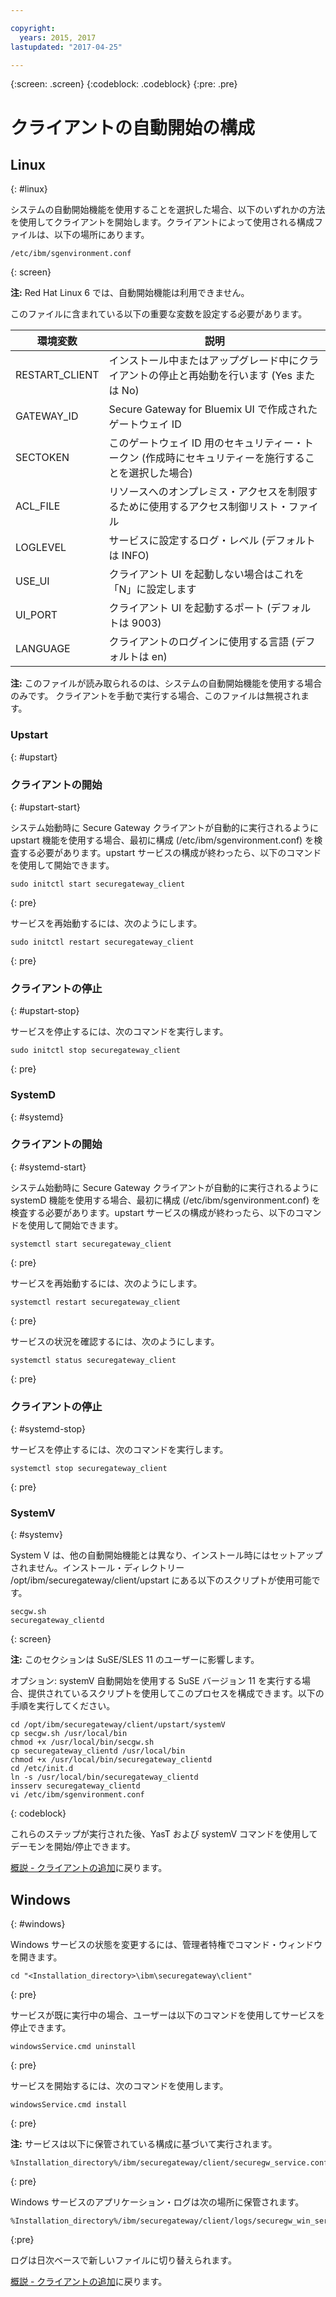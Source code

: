 ```yaml
---

copyright:
  years: 2015, 2017
lastupdated: "2017-04-25"

---
```

{:screen: .screen}
{:codeblock: .codeblock}
{:pre: .pre}

# クライアントの自動開始の構成

## Linux
{: #linux}

システムの自動開始機能を使用することを選択した場合、以下のいずれかの方法を使用してクライアントを開始します。クライアントによって使用される構成ファイルは、以下の場所にあります。

```
/etc/ibm/sgenvironment.conf
```
{: screen}

<b>注:</b> Red Hat Linux 6 では、自動開始機能は利用できません。

このファイルに含まれている以下の重要な変数を設定する必要があります。

| 環境変数 | 説明       |
| ------------- | ----------- |
| RESTART_CLIENT | インストール中またはアップグレード中にクライアントの停止と再始動を行います (Yes または No) |
| GATEWAY_ID | Secure Gateway for Bluemix UI で作成されたゲートウェイ ID |
| SECTOKEN | このゲートウェイ ID 用のセキュリティー・トークン (作成時にセキュリティーを施行することを選択した場合) |
| ACL_FILE | リソースへのオンプレミス・アクセスを制限するために使用するアクセス制御リスト・ファイル |
| LOGLEVEL | サービスに設定するログ・レベル (デフォルトは INFO) |
| USE_UI   | クライアント UI を起動しない場合はこれを「N」に設定します |
| UI_PORT  | クライアント UI を起動するポート (デフォルトは 9003) |
| LANGUAGE | クライアントのログインに使用する言語 (デフォルトは en) |

<b>注:</b> このファイルが読み取られるのは、システムの自動開始機能を使用する場合のみです。  クライアントを手動で実行する場合、このファイルは無視されます。

### Upstart
{: #upstart}

### クライアントの開始
{: #upstart-start}

システム始動時に Secure Gateway クライアントが自動的に実行されるように upstart 機能を使用する場合、最初に構成 (/etc/ibm/sgenvironment.conf) を検査する必要があります。upstart サービスの構成が終わったら、以下のコマンドを使用して開始できます。

```
sudo initctl start securegateway_client
```
{: pre}

サービスを再始動するには、次のようにします。

```
sudo initctl restart securegateway_client
```
{: pre}

### クライアントの停止
{: #upstart-stop}

サービスを停止するには、次のコマンドを実行します。

```
sudo initctl stop securegateway_client
```
{: pre}

### SystemD
{: #systemd}


### クライアントの開始
{: #systemd-start}

システム始動時に Secure Gateway クライアントが自動的に実行されるように systemD 機能を使用する場合、最初に構成 (/etc/ibm/sgenvironment.conf) を検査する必要があります。upstart サービスの構成が終わったら、以下のコマンドを使用して開始できます。

```
systemctl start securegateway_client
```
{: pre}

サービスを再始動するには、次のようにします。

```
systemctl restart securegateway_client
```
{: pre}

サービスの状況を確認するには、次のようにします。

```
systemctl status securegateway_client
```
{: pre}

### クライアントの停止
{: #systemd-stop}

サービスを停止するには、次のコマンドを実行します。

```
systemctl stop securegateway_client
```
{: pre}

### SystemV
{: #systemv}

System V は、他の自動開始機能とは異なり、インストール時にはセットアップされません。インストール・ディレクトリー /opt/ibm/securegateway/client/upstart にある以下のスクリプトが使用可能です。

```
secgw.sh
securegateway_clientd
```
{: screen}

<b>注:</b> このセクションは SuSE/SLES 11 のユーザーに影響します。

オプション: systemV 自動開始を使用する SuSE バージョン 11 を実行する場合、提供されているスクリプトを使用してこのプロセスを構成できます。以下の手順を実行してください。

```
cd /opt/ibm/securegateway/client/upstart/systemV
cp secgw.sh /usr/local/bin
chmod +x /usr/local/bin/secgw.sh
cp securegateway_clientd /usr/local/bin
chmod +x /usr/local/bin/securegateway_clientd
cd /etc/init.d
ln -s /usr/local/bin/securegateway_clientd
insserv securegateway_clientd
vi /etc/ibm/sgenvironment.conf
```
{: codeblock}

これらのステップが実行された後、YasT および systemV コマンドを使用してデーモンを開始/停止できます。

[概説 - クライアントの追加](/docs/services/SecureGateway/securegateway_client.html)に戻ります。

## Windows
{: #windows}

Windows サービスの状態を変更するには、管理者特権でコマンド・ウィンドウを開きます。

```
cd "<Installation_directory>\ibm\securegateway\client"
```
{: pre}

サービスが既に実行中の場合、ユーザーは以下のコマンドを使用してサービスを停止できます。

```
windowsService.cmd uninstall
```
{: pre}

サービスを開始するには、次のコマンドを使用します。

```
windowsService.cmd install
```
{: pre}

<b>注:</b> サービスは以下に保管されている構成に基づいて実行されます。

```
%Installation_directory%/ibm/securegateway/client/securegw_service.config
```
{: pre}

Windows サービスのアプリケーション・ログは次の場所に保管されます。

```
%Installation_directory%/ibm/securegateway/client/logs/securegw_win_service.log
```
{:pre}

 ログは日次ベースで新しいファイルに切り替えられます。

[概説 - クライアントの追加](/docs/services/SecureGateway/securegateway_client.html)に戻ります。

